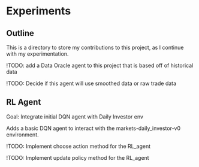 # Experiments

## Outline
This is a directory to store my contributions to this project, as I continue
with my experimentation.

!TODO: add a Data Oracle agent to this project that is based off of historical data

!TODO: Decide if this agent will use smoothed data or raw trade data

## RL Agent
Goal: Integrate initial DQN agent with Daily Investor env

Adds a basic DQN agent to interact with the markets-daily_investor-v0
environment. 

!TODO: Implement choose action method for the RL_agent

!TODO: Implement update policy method for the RL_agent